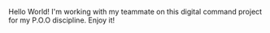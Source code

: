 Hello World! 
I'm working with my teammate on this digital command project for my P.O.O discipline. Enjoy it!
